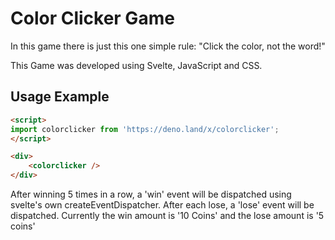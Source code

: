 # Color Clicker Game
In this game there is just this one simple rule:
"Click the color, not the word!"

This Game was developed using Svelte, JavaScript and CSS.

## Usage Example
```html
<script>
import colorclicker from 'https://deno.land/x/colorclicker';
</script>

<div>
    <colorclicker /> 
</div>
```
After winning 5 times in a row, a 'win' event will be dispatched using svelte's own createEventDispatcher. 
After each lose, a 'lose' event will be dispatched.
Currently the win amount is '10 Coins' and the lose amount is '5 coins'


